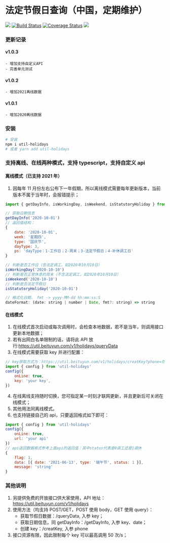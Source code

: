 # 法定节假日查询（中国，定期维护）

![](https://img.shields.io/badge/Language-TypeScript-orange.svg)
[![Build Status](https://travis-ci.com/oak-c/util-holidays.svg?branch=main)](https://travis-ci.com/oak-c/util-holidays)
[![Coverage Status](https://coveralls.io/repos/github/oak-c/util-holidays/badge.svg)](https://coveralls.io/github/oak-c/util-holidays)
[![](https://img.shields.io/npm/v/util-holidays.svg)](https://www.npmjs.com/package/util-holidays)

### 更新记录

#### v1.0.3

    - 增加支持自定义API
    - 完善单元测试

#### v1.0.2

    - 增加2021离线数据

#### v1.0.1

    - 增加2020离线数据

### 安装

```bash
# 安装
npm i util-holidays
# 或者 yarn add util-holidays
```

### 支持离线、在线两种模式，支持 typescript，支持自定义 api

#### 离线模式（已支持 2021 年）

1. 因每年 11 月份左右公布下一年假期，所以离线模式需要每年更新版本，当前版本不属于当年时，会报错提示；

```javascript
import { getDayInfo, isWorkingDay, isWeekend, isStatutoryHoliday } from 'util-holidays'

// 获取日期信息
getDayInfo('2020-10-01')
// 返回值结构：
{
    date: '2020-10-01',
    week: '星期四',
    type: '国庆节',
    dayType: 3,
    ps: 'dayType：1-工作日；2-周末；3-法定节假日；4-补休调工日'
}

// 判断是否工作日（含法定调工，如2020年10月10日）
isWorkingDay('2020-10-10')
// 判断是否正常休息的周末（不含法定调工，如2020年10月10日）
isWeekend('2020-10-10')
// 判断是否法定节假日
isStatutoryHoliday('2020-10-01')

// 格式化日期， fmt -> yyyy-MM-dd hh:mm:ss:S
dateFormat: (date: string | number | Date, fmt?: string) => string
```

#### 在线模式

1. 在线模式首次启动或每次调用时，会检查本地数据，若不是当年，则调用接口更新本地数据；
2. 若有出网白名单限制的话，请将此 API 放行:https://util.beituyun.com/v1/holidays/queryData
3. 在线模式需要获取 key 并进行配置：

```javascript
// key获取方式为：https://util.beituyun.com/v1/holidays/creatKey?phone=你的手机号
import { config } from 'util-holidays'
config({
    onLine: true,
    key: 'your key',
})
```

4. 在线离线支持随时切换，您可指定某一时刻才联网更新，并且更新后可关闭在线模式；
5. 其他用法同离线模式。
6. 也支持链接自己的 api，只要返回格式如下即可：

```javascript
import { config } from 'util-holidays'
config({
    onLine: true,
    url: 'your api'
})
// api返回数据格式参考上面api的返回值：其中status代表是0调工还是1调休
{
    flag: 1,
    data: [{ date: '2021-06-13', type: '端午节', status: 1 }],
    message: 'string'
}
```

### 其他说明

1. 另提供免费的开放接口供大家使用，API 地址：https://util.beituyun.com/v1/holidays
2. 使用方法（均支持 POST/GET，POST 使用 body，GET 使用 query）：
    - 获取节假日数据：/queryData, 入参 key；
    - 获取日期信息，同 getDayInfo：/getDayInfo, 入参 key、date；
    - 创建 key：/creatKey, 入参 phone
3. 接口资源有限，因此限制每个 key 可以最高调用 50 次/s；
